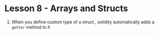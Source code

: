 # Lesson 8 - Arrays and Structs

1. When you define custom type of a struct , solidity automatically adds a `getter` method to it